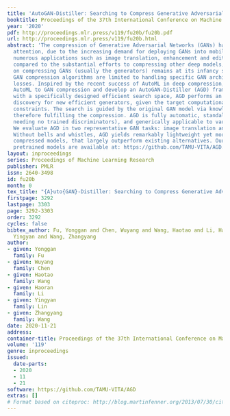 ```yaml
---
title: 'AutoGAN-Distiller: Searching to Compress Generative Adversarial Networks'
booktitle: Proceedings of the 37th International Conference on Machine Learning
year: '2020'
pdf: http://proceedings.mlr.press/v119/fu20b/fu20b.pdf
url: http://proceedings.mlr.press/v119/fu20b.html
abstract: 'The compression of Generative Adversarial Networks (GANs) has lately drawn
  attention, due to the increasing demand for deploying GANs into mobile devices for
  numerous applications such as image translation, enhancement and editing. However,
  compared to the substantial efforts to compressing other deep models, the research
  on compressing GANs (usually the generators) remains at its infancy stage. Existing
  GAN compression algorithms are limited to handling specific GAN architectures and
  losses. Inspired by the recent success of AutoML in deep compression, we introduce
  AutoML to GAN compression and develop an AutoGAN-Distiller (AGD) framework. Starting
  with a specifically designed efficient search space, AGD performs an end-to-end
  discovery for new efficient generators, given the target computational resource
  constraints. The search is guided by the original GAN model via knowledge distillation,
  therefore fulfilling the compression. AGD is fully automatic, standalone (i.e.,
  needing no trained discriminators), and generically applicable to various GAN models.
  We evaluate AGD in two representative GAN tasks: image translation and super resolution.
  Without bells and whistles, AGD yields remarkably lightweight yet more competitive
  compressed models, that largely outperform existing alternatives. Our codes and
  pretrained models are available at: https://github.com/TAMU-VITA/AGD.'
layout: inproceedings
series: Proceedings of Machine Learning Research
publisher: PMLR
issn: 2640-3498
id: fu20b
month: 0
tex_title: "{A}uto{GAN}-Distiller: Searching to Compress Generative Adversarial Networks"
firstpage: 3292
lastpage: 3303
page: 3292-3303
order: 3292
cycles: false
bibtex_author: Fu, Yonggan and Chen, Wuyang and Wang, Haotao and Li, Haoran and Lin,
  Yingyan and Wang, Zhangyang
author:
- given: Yonggan
  family: Fu
- given: Wuyang
  family: Chen
- given: Haotao
  family: Wang
- given: Haoran
  family: Li
- given: Yingyan
  family: Lin
- given: Zhangyang
  family: Wang
date: 2020-11-21
address: 
container-title: Proceedings of the 37th International Conference on Machine Learning
volume: '119'
genre: inproceedings
issued:
  date-parts:
  - 2020
  - 11
  - 21
software: https://github.com/TAMU-VITA/AGD
extras: []
# Format based on citeproc: http://blog.martinfenner.org/2013/07/30/citeproc-yaml-for-bibliographies/
---
```

